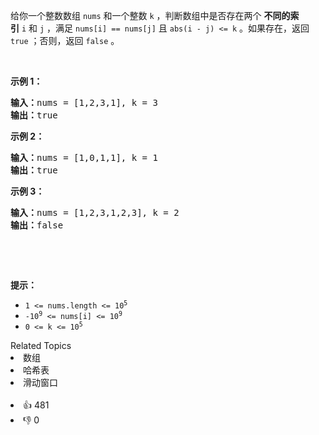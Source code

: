 <p>给你一个整数数组&nbsp;<code>nums</code> 和一个整数&nbsp;<code>k</code> ，判断数组中是否存在两个 <strong>不同的索引</strong><em>&nbsp;</em><code>i</code>&nbsp;和<em>&nbsp;</em><code>j</code> ，满足 <code>nums[i] == nums[j]</code> 且 <code>abs(i - j) &lt;= k</code> 。如果存在，返回 <code>true</code> ；否则，返回 <code>false</code> 。</p>

<p>&nbsp;</p>

<p><strong>示例&nbsp;1：</strong></p>

<pre>
<strong>输入：</strong>nums = [1,2,3,1], k<em> </em>= 3
<strong>输出：</strong>true</pre>

<p><strong>示例 2：</strong></p>

<pre>
<strong>输入：</strong>nums = [1,0,1,1], k<em> </em>=<em> </em>1
<strong>输出：</strong>true</pre>

<p><strong>示例 3：</strong></p>

<pre>
<strong>输入：</strong>nums = [1,2,3,1,2,3], k<em> </em>=<em> </em>2
<strong>输出：</strong>false</pre>

<p>&nbsp;</p>

<p>&nbsp;</p>

<p><strong>提示：</strong></p>

<ul>
	<li><code>1 &lt;= nums.length &lt;= 10<sup>5</sup></code></li>
	<li><code>-10<sup>9</sup> &lt;= nums[i] &lt;= 10<sup>9</sup></code></li>
	<li><code>0 &lt;= k &lt;= 10<sup>5</sup></code></li>
</ul>
<div><div>Related Topics</div><div><li>数组</li><li>哈希表</li><li>滑动窗口</li></div></div><br><div><li>👍 481</li><li>👎 0</li></div>
